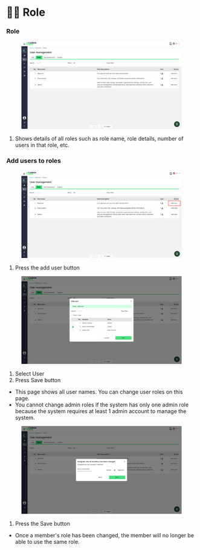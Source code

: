 # 🧑‍💻 Role

### Role

<figure><img src="../../.gitbook/assets/image (7).png" alt=""><figcaption></figcaption></figure>

1. Shows details of all roles such as role name, role details, number of users in that role, etc.

### Add users to roles

<figure><img src="../../.gitbook/assets/image.png" alt=""><figcaption></figcaption></figure>

1. Press the add user button

<figure><img src="../../.gitbook/assets/image (1).png" alt=""><figcaption></figcaption></figure>

1. Select User
2. Press Save button

* This page shows all user names. You can change user roles on this page.
* You cannot change admin roles if the system has only one admin role because the system requires at least 1 admin account to manage the system.

<figure><img src="../../.gitbook/assets/image (2).png" alt=""><figcaption></figcaption></figure>

1. Press the Save button

* Once a member's role has been changed, the member will no longer be able to use the same role.
